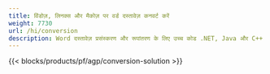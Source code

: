 ```yaml
---
title: विंडोज़, लिनक्स और मैकोज़ पर वर्ड दस्तावेज़ कनवर्ट करें 
weight: 7730
url: /hi/conversion
description: Word दस्तावेज़ प्रसंस्करण और रूपांतरण के लिए उच्च कोड .NET, Java और C++ पुस्तकालय।
---
```


{{< blocks/products/pf/agp/conversion-solution >}} 